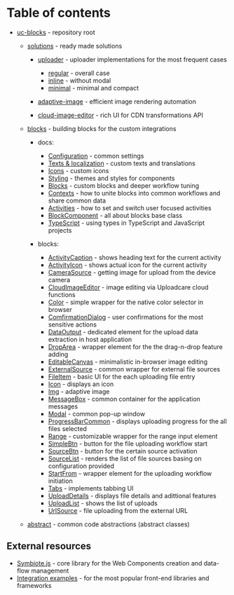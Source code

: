 # Table of contents

- [uc-blocks](./) - repository root

  - [solutions](./solutions/) - ready made solutions

    - [uploader](./solutions/file-uploader/) - uploader implementations for the most frequent cases

      - [regular](./solutions/file-uploader/regular/) - overall case
      - [inline](./solutions/file-uploader/inline/) - without modal
      - [minimal](./solutions/file-uploader/minimal/) - minimal and compact

    - [adaptive-image](./solutions/adaptive-image/) - efficient image rendering automation
    - [cloud-image-editor](./solutions/cloud-image-editor/) - rich UI for CDN transformations API

  - [blocks](./blocks/) - building blocks for the custom integrations

    - docs:

      - [Configuration](./docs/configuration/) - common settings
      - [Texts & localization](./docs/texts/) - custom texts and translations
      - [Icons](./docs/icons/) - custom icons
      - [Styling](./docs/styling/) - themes and styles for components
      - [Blocks](./docs/blocks/) - custom blocks and deeper workflow tuning
      - [Contexts](./docs/contexts/) - how to unite blocks into common workflows and share common data
      - [Activities](./docs/activities/) - how to set and switch user focused activities
      - [BlockComponent](./docs/block-component/) - all about blocks base class
      - [TypeScript](./docs/typescript/) - using types in TypeScript and JavaScript projects

    - blocks:
      - [ActivityCaption](./blocks/ActivityCaption/) - shows heading text for the current activity
      - [ActivityIcon](./blocks/ActivityIcon/) - shows actual icon for the current activity
      - [CameraSource](./blocks/CameraSource/) - getting image for upload from the device camera
      - [CloudImageEditor](./blocks/CloudImageEditor/) - image editing via Uploadcare cloud functions
      - [Color](./blocks/Color/) - simple wrapper for the native color selector in browser
      - [ComfirmationDialog](./blocks/ConfirmationDialog/) - user confirmations for the most sensitive actions
      - [DataOutput](./blocks/DataOutput/) - dedicated element for the upload data extraction in host application
      - [DropArea](./blocks/DropArea/) - wrapper element for the the drag-n-drop feature adding
      - [EditableCanvas](./blocks/EditableCanvas/) - minimalistic in-browser image editing
      - [ExternalSource](./blocks/ExternalSource/) - common wrapper for external file sources
      - [FileItem](./blocks/FileItem/) - basic UI for the each uploading file entry
      - [Icon](./blocks/Icon/) - displays an icon
      - [Img](./blocks/Img/) - adaptive image
      - [MessageBox](./blocks/MessageBox/) - common container for the application messages
      - [Modal](./blocks/Modal/) - common pop-up window
      - [ProgressBarCommon](./blocks/ProgressBarCommon/) - displays uploading progress for the all files selected
      - [Range](./blocks/Range/) - customizable wrapper for the range input element
      - [SimpleBtn](./blocks/SimpleBtn/) - button for the file uploading workflow start
      - [SourceBtn](./blocks/SourceBtn/) - button for the certain source activation
      - [SourceList](./blocks/SourceList/) - renders the list of file sources basing on configuration provided
      - [StartFrom](./blocks/StartFrom/) - wrapper element for the uploading workflow initiation
      - [Tabs](./blocks/Tabs/) - implements tabbing UI
      - [UploadDetails](./blocks/UploadDetails/) - displays file details and adittional features
      - [UploadList](./blocks/UploadList/) - shows the list of uploads
      - [UrlSource](./blocks/UrlSource/) - file uploading from the external URL

  - [abstract](./abstract/) - common code abstractions (abstract classes)

## External resources

- [Symbiote.js](https://github.com/symbiotejs/symbiote.js) - core library for the Web Components creation and data-flow management
- [Integration examples](https://github.com/uploadcare/upload-blocks-examples) - for the most popular front-end libraries and frameworks
